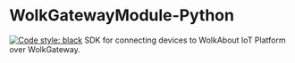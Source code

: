 # WolkGatewayModule-Python
[![Code style: black](https://img.shields.io/badge/code%20style-black-000000.svg)](https://github.com/ambv/black)
SDK for connecting devices to WolkAbout IoT Platform over WolkGateway.
